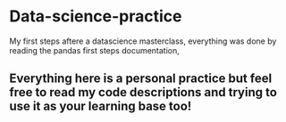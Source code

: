 # Data-science-practice
My first steps aftere a datascience  masterclass, everything was done by reading the pandas first steps documentation,
## Everything here is a personal practice but feel free to read my code descriptions and trying to use it as your learning base too!
